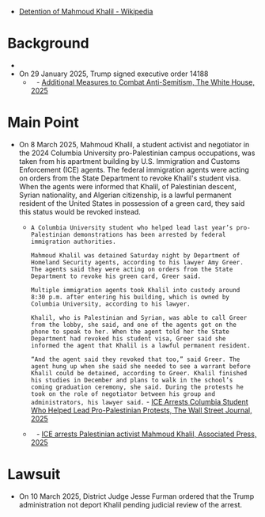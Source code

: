 - [Detention of Mahmoud Khalil - Wikipedia](https://en.wikipedia.org/wiki/Detention_of_Mahmoud_Khalil)
# Background
- 
- On 29 January 2025, Trump signed executive order 14188
	- ` ` - [Additional Measures to Combat Anti-Semitism, The White House, 2025](https://www.whitehouse.gov/presidential-actions/2025/01/additional-measures-to-combat-anti-semitism/)
# Main Point
- On 8 March 2025, Mahmoud Khalil, a student activist and negotiator in the 2024 Columbia University pro-Palestinian campus occupations, was taken from his apartment building by U.S. Immigration and Customs Enforcement (ICE) agents. The federal immigration agents were acting on orders from the State Department to revoke Khalil's student visa. When the agents were informed that Khalil, of Palestinian descent, Syrian nationality, and Algerian citizenship, is a lawful permanent resident of the United States in possession of a green card, they said this status would be revoked instead.
	- `A Columbia University student who helped lead last year’s pro-Palestinian demonstrations has been arrested by federal immigration authorities.`
	  
	  `Mahmoud Khalil was detained Saturday night by Department of Homeland Security agents, according to his lawyer Amy Greer. The agents said they were acting on orders from the State Department to revoke his green card, Greer said.`
	  
	  `Multiple immigration agents took Khalil into custody around 8:30 p.m. after entering his building, which is owned by Columbia University, according to his lawyer.`
	  
	  `Khalil, who is Palestinian and Syrian, was able to call Greer from the lobby, she said, and one of the agents got on the phone to speak to her. When the agent told her the State Department had revoked his student visa, Greer said she informed the agent that Khalil is a lawful permanent resident.`
	  
	  `“And the agent said they revoked that too,” said Greer. The agent hung up when she said she needed to see a warrant before Khalil could be detained, according to Greer. Khalil finished his studies in December and plans to walk in the school’s coming graduation ceremony, she said. During the protests he took on the role of negotiator between his group and administrators, his lawyer said.` - [ICE Arrests Columbia Student Who Helped Lead Pro-Palestinian Protests, The Wall Street Journal, 2025](https://www.wsj.com/us-news/dhs-detains-columbia-student-who-helped-lead-pro-palestinian-protests-fbbd8196?mod=Searchresults_pos1)
	- ` ` - [ICE arrests Palestinian activist Mahmoud Khalil, Associated Press, 2025](https://apnews.com/article/columbia-university-mahmoud-khalil-ice-15014bcbb921f21a9f704d5acdcae7a8) 
# Lawsuit
- On 10 March 2025, District Judge Jesse Furman ordered that the Trump administration not deport Khalil pending judicial review of the arrest.